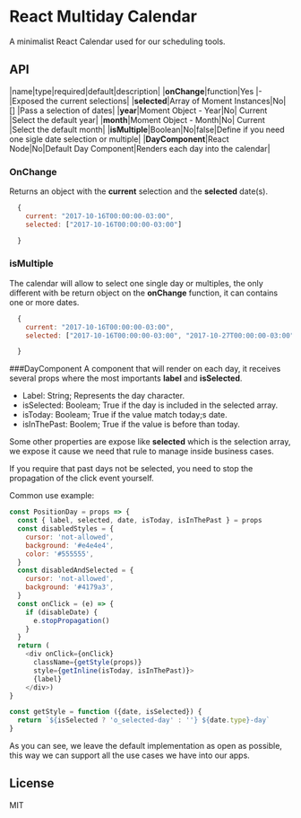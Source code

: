 # React Multiday Calendar

A minimalist React Calendar used for our scheduling tools.

## API
|name|type|required|default|description|
|**onChange**|function|Yes |-|Exposed the current selections|
|**selected**|Array of Moment Instances|No| [] |Pass a selection of dates| 
|**year**|Moment Object - Year|No| Current |Select the default year|
|**month**|Moment Object - Month|No| Current |Select the default month|
|**isMultiple**|Boolean|No|false|Define if you need one sigle date selection or multiple|
|**DayComponent**|React Node|No|Default Day Component|Renders each day into the calendar|

### OnChange
Returns an object with the **current** selection and the **selected** date(s).

```javascript
  {
    current: "2017-10-16T00:00:00-03:00",
    selected: ["2017-10-16T00:00:00-03:00"]

  }
```

### isMultiple
The calendar will allow to select one single day or multiples, the only different with be return object on the **onChange** function, it can contains one or more dates.

```javascript
  {
    current: "2017-10-16T00:00:00-03:00",
    selected: ["2017-10-16T00:00:00-03:00", "2017-10-27T00:00:00-03:00", "2017-11-05T00:00:00-03:00"]

  }
```

###DayComponent
A component that will render on each day, it receives several props where the most importants **label** and **isSelected**.
  * Label: String; Represents the day character.
  * isSelected: Booleam; True if the day is included in the selected array.
  * isToday: Booleam; True if the value match today;s date.
  * isInThePast: Boolem; True if the value is before than today.

Some other properties are expose like **selected** which is the selection array, we expose it cause we need that rule to manage inside business cases.

If you require that past days not be selected, you need to stop the propagation of the click event yourself.

Common use example:

```javascript
const PositionDay = props => {
  const { label, selected, date, isToday, isInThePast } = props
  const disabledStyles = {
    cursor: 'not-allowed',
    background: '#e4e4e4',
    color: '#555555',
  }
  const disabledAndSelected = {
    cursor: 'not-allowed',
    background: '#4179a3',
  }
  const onClick = (e) => {
    if (disableDate) {
      e.stopPropagation()
    }
  }
  return (
    <div onClick={onClick}
      className={getStyle(props)}
      style={getInline(isToday, isInThePast)}>
      {label}
    </div>)
}

const getStyle = function ({date, isSelected}) {
  return `${isSelected ? 'o_selected-day' : ''} ${date.type}-day`
}
```

As you can see, we leave the default implementation as open as possible, this way we can support all the use cases we have into our apps.

## License
MIT